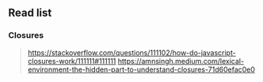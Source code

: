 ## Read list

### Closures

> https://stackoverflow.com/questions/111102/how-do-javascript-closures-work/111111#111111
> https://amnsingh.medium.com/lexical-environment-the-hidden-part-to-understand-closures-71d60efac0e0

 
